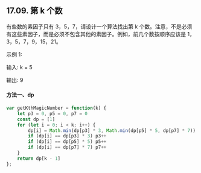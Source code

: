 ## 17.09. 第 k 个数

有些数的素因子只有 3，5，7，请设计一个算法找出第 k 个数。注意，不是必须有这些素因子，而是必须不包含其他的素因子。例如，前几个数按顺序应该是 1，3，5，7，9，15，21。

示例 1:

输入: k = 5

输出: 9

#### 方法一、dp

```javascript
var getKthMagicNumber = function(k) {
    let p3 = 0, p5 = 0, p7 = 0
    const dp = [1]
    for (let i = 0; i < k; i++) {
        dp[i] = Math.min(dp[p3] * 3, Math.min(dp[p5] * 5, dp[p7] * 7))
        if (dp[i] == dp[p3] * 3) p3++
        if (dp[i] == dp[p5] * 5) p5++
        if (dp[i] == dp[p7] * 7) p7++
    }
    return dp[k - 1]
};
```
